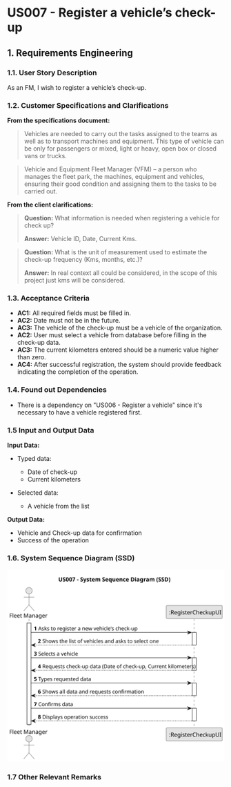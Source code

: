 # US007 - Register a vehicle’s check-up

## 1. Requirements Engineering

### 1.1. User Story Description

As an FM, I wish to register a vehicle’s check-up.

### 1.2. Customer Specifications and Clarifications

**From the specifications document:**

>Vehicles are needed to carry out the tasks assigned to the teams as well as to transport
machines and equipment. This type of vehicle can be only for passengers or mixed,
light or heavy, open box or closed vans or trucks.

> Vehicle and Equipment Fleet Manager (VFM) – a person who manages the fleet park, the machines, equipment and vehicles, ensuring their good condition and assigning them to the tasks to be carried out.


**From the client clarifications:**

> **Question:** What information is needed when registering a vehicle for check up?
>
> **Answer:** Vehicle ID, Date, Current Kms.

> **Question:** What is the unit of measurement used to estimate the check-up frequency (Kms, months, etc.)?
>
> **Answer:** In real context all could be considered, in the scope of this project just kms will be considered.

### 1.3. Acceptance Criteria

* **AC1:** All required fields must be filled in.
* **AC2:** Date must not be in the future. 
* **AC3:** The vehicle of the check-up must be a vehicle of the organization.
* **AC2:** User must select a vehicle from database before filling in the check-up data.
* **AC3:** The current kilometers entered should be a numeric value higher than zero.
* **AC4:** After successful registration, the system should provide feedback indicating the completion of the operation.

### 1.4. Found out Dependencies

* There is a dependency on "US006 - Register a vehicle" since it's necessary to have a vehicle registered first.

### 1.5 Input and Output Data

**Input Data:**

* Typed data:
    * Date of check-up
    * Current kilometers

* Selected data:
    * A vehicle from the list

**Output Data:**

* Vehicle and Check-up data for confirmation
* Success of the operation

### 1.6. System Sequence Diagram (SSD)

![System Sequence Diagram](svg/us007-system-sequence-diagram.svg)

### 1.7 Other Relevant Remarks